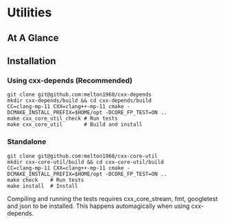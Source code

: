 

# Utilities


## At A Glance


## Installation

### Using cxx-depends (Recommended)

    git clone git@github.com:melton1968/cxx-depends
	mkdir cxx-depends/build && cd cxx-depends/build
    CC=clang-mp-11 CXX=clang++-mp-11 cmake -DCMAKE_INSTALL_PREFIX=$HOME/opt -DCORE_FP_TEST=ON ..
	make cxx_core_util_check # Run tests
	make cxx_core_util       # Build and install
	
### Standalone

	git clone git@github.com:melton1968/cxx-core-util
	mkdir cxx-core-util/build && cd cxx-core-util/build
    CC=clang-mp-11 CXX=clang++-mp-11 cmake -DCMAKE_INSTALL_PREFIX=$HOME/opt -DCORE_FP_TEST=ON ..
	make check    # Run tests
	make install  # Install
	
Compiling and running the tests requires cxx_core_stream, fmt,
googletest and json to be installed. This happens automagically when
using cxx-depends.
	
	
